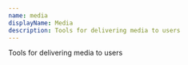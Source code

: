 ```yaml
---
name: media
displayName: Media
description: Tools for delivering media to users
---
```

Tools for delivering media to users